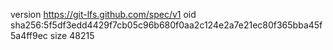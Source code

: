 version https://git-lfs.github.com/spec/v1
oid sha256:5f5df3edd4429f7cb05c96b680f0aa2c124e2a7e21ec80f365bba45f5a4ff9ec
size 48215
